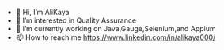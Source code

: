 - 👋 Hi, I’m AliKaya
- 👀 I’m interested in Quality Assurance
- 🌱 I’m currently working on Java,Gauge,Selenium,and Appium
- 📫 How to reach me https://www.linkedin.com/in/alikaya000/

<!---
AliKaya00/AliKaya00 is a ✨ special ✨ repository because its `README.md` (this file) appears on your GitHub profile.
You can click the Preview link to take a look at your changes.
--->
